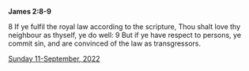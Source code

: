 **James 2:8-9**

8 If ye fulfil the royal law according to the scripture, Thou shalt love thy neighbour as thyself, ye do well: 9 But if ye have respect to persons, ye commit sin, and are convinced of the law as transgressors.

[Sunday 11-September, 2022](https://t.me/s/daily_scripture)
